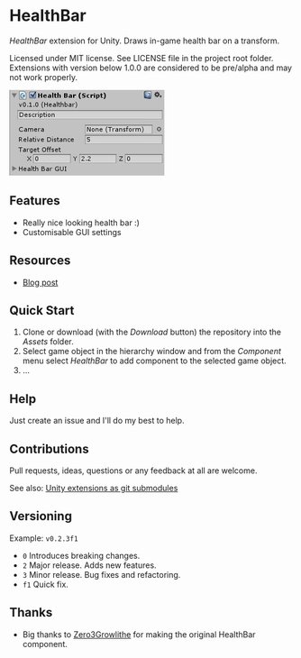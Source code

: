 ﻿# HealthBar

*HealthBar* extension for Unity. Draws in-game health bar on a transform.

Licensed under MIT license. See LICENSE file in the project root folder.   
Extensions with version below 1.0.0 are considered to be pre/alpha and may not work properly.

![HealthBar](/Resources/cover_screenshot.png?raw=true)

## Features

* Really nice looking health bar :)
* Customisable GUI settings

## Resources

* [Blog post]()

## Quick Start

1. Clone or download (with the *Download* button) the repository into the *Assets* folder.
2. Select game object in the hierarchy window and from the *Component* menu
   select *HealthBar* to add component to the selected game object.
3. ...

## Help

Just create an issue and I'll do my best to help.

## Contributions

Pull requests, ideas, questions or any feedback at all are welcome.

See also: [Unity extensions as git submodules](http://wp.me/p56Vqs-6o)

## Versioning

Example: `v0.2.3f1`

- `0` Introduces breaking changes.
- `2` Major release. Adds new features.
- `3` Minor release. Bug fixes and refactoring.
- `f1` Quick fix.

## Thanks

* Big thanks to [Zero3Growlithe](https://zero3growlithe.wordpress.com/portfolio/) for making the original HealthBar component.
